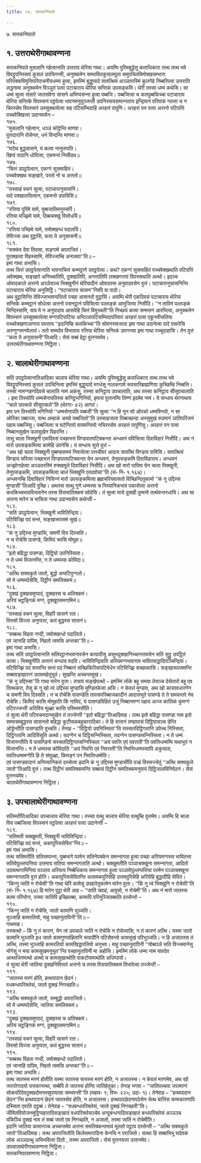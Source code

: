 ```yaml
---
title: ०७. सत्तकनिपातो

---
```

७. सत्तकनिपातो  


## १. उत्तराथेरीगाथावण्णना

सत्तकनिपाते मुसलानि गहेत्वानाति उत्तराय थेरिया गाथा। अयम्पि पुरिमबुद्धेसु कताधिकारा तत्थ तत्थ भवे विवट्टूपनिस्सयं कुसलं उपचिनन्ती, अनुक्‍कमेन सम्भावितकुसलमूला समुपचितविमोक्खसम्भारा परिपक्‍कविमुत्तिपरिपाचनीयधम्मा हुत्वा, इमस्मिं बुद्धुप्पादे सावत्थियं अञ्‍ञतरस्मिं कुलगेहे निब्बत्तित्वा उत्तराति लद्धनामा अनुक्‍कमेन विञ्‍ञुतं पत्वा पटाचाराय थेरिया सन्तिकं उपसङ्कमि। थेरी तस्सा धम्मं कथेसि। सा धम्मं सुत्वा संसारे जातसंवेगा सासने अभिप्पसन्‍ना हुत्वा पब्बजि। पब्बजित्वा च कतपुब्बकिच्‍चा पटाचाराय थेरिया सन्तिके विपस्सनं पट्ठपेत्वा भावनमनुयुञ्‍जन्ती उपनिस्सयसम्पन्‍नताय इन्द्रियानं परिपाकं गतत्ता च न चिरस्सेव विपस्सनं उस्सुक्‍कापेत्वा सह पटिसम्भिदाहि अरहत्तं पापुणि। अरहत्तं पन पत्वा अत्तनो पटिपत्तिं पच्‍चवेक्खित्वा उदानवसेन –  
१७५.  
‘‘मुसलानि गहेत्वान, धञ्‍ञं कोट्टेन्ति माणवा।  
पुत्तदारानि पोसेन्ता, धनं विन्दन्ति माणवा॥  
१७६.  
‘‘घटेथ बुद्धसासने, यं कत्वा नानुतप्पति।  
खिप्पं पादानि धोवित्वा, एकमन्तं निसीदथ॥  
१७७.  
‘‘चित्तं उपट्ठपेत्वान, एकग्गं सुसमाहितं।  
पच्‍चवेक्खथ सङ्खारे, परतो नो च अत्ततो॥  
१७८.  
‘‘तस्साहं वचनं सुत्वा, पटाचारानुसासनिं।  
पादे पक्खालयित्वान, एकमन्ते उपाविसिं॥  
१७९.  
‘‘रत्तिया पुरिमे यामे, पुब्बजातिमनुस्सरिं।  
रत्तिया मज्झिमे यामे, दिब्बचक्खुं विसोधयिं॥  
१८०.  
‘‘रत्तिया पच्छिमे यामे, तमोक्खन्धं पदालयिं।  
तेविज्‍जा अथ वुट्ठासिं, कता ते अनुसासनी॥  
१८१.  
‘‘सक्‍कंव देवा तिदसा, सङ्गामे अपराजितं।  
पुरक्खत्वा विहस्सामि, तेविज्‍जाम्हि अनासवा’’ति॥ –  
इमा गाथा अभासि।  
तत्थ चित्तं उपट्ठपेत्वानाति भावनाचित्तं कम्मट्ठाने उपट्ठपेत्वा। कथं? एकग्गं सुसमाहितं पच्‍चवेक्खथाति पटिपत्तिं अवेक्खथ, सङ्खारे अनिच्‍चातिपि, दुक्खातिपि, अनत्तातिपि लक्खणत्तयं विपस्सथाति अत्थो। इदञ्‍च ओवादकाले अत्तनो अञ्‍ञेसञ्‍च भिक्खुनीनं थेरियादीनं ओवादस्स अनुवादवसेन वुत्तं। पटाचारानुसासनिन्ति पटाचाराय थेरिया अनुसिट्ठिं। ‘‘पटाचाराय सासन’’न्तिपि वा पाठो।  
अथ वुट्ठासिन्ति तेविज्‍जाभावप्पत्तितो पच्छा आसनतो वुट्ठासिं। अयम्पि थेरी एकदिवसं पटाचाराय थेरिया सन्तिके कम्मट्ठानं सोधेत्वा अत्तनो वसनट्ठानं पविसित्वा पल्‍लङ्कं आभुजित्वा निसीदि। ‘‘न ताविमं पल्‍लङ्कं भिन्दिस्सामि, याव मे न अनुपादाय आसवेहि चित्तं विमुच्‍चती’’ति निच्छयं कत्वा सम्मसनं आरभित्वा, अनुक्‍कमेन विपस्सनं उस्सुक्‍कापेत्वा मग्गपटिपाटिया अभिञ्‍ञापटिसम्भिदापरिवारं अरहत्तं पत्वा एकूनवीसतिया पच्‍चवेक्खणाञाणाय पवत्ताय ‘‘इदानिम्हि कतकिच्‍चा’’ति सोमनस्सजाता इमा गाथा उदानेत्वा पादे पसारेसि अरुणुग्गमनवेलायं। ततो सम्मदेव विभाताय रत्तिया थेरिया सन्तिकं उपगन्त्वा इमा गाथा पच्‍चुदाहासि। तेन वुत्तं ‘‘कता ते अनुसासनी’’तिआदि। सेसं सब्बं हेट्ठा वुत्तनयमेव।  
उत्तराथेरीगाथावण्णना निट्ठिता।  


## २. चालाथेरीगाथावण्णना

सतिं उपट्ठपेत्वानातिआदिका चालाय थेरिया गाथा। अयम्पि पुरिमबुद्धेसु कताधिकारा तत्थ तत्थ भवे विवट्टूपनिस्सयं कुसलं उपचिनित्वा इमस्मिं बुद्धुप्पादे मगधेसु नालकगामे रूपसारिब्राह्मणिया कुच्छिम्हि निब्बत्ति। तस्सा नामग्गहणदिवसे चालाति नामं अकंसु, तस्सा कनिट्ठाय उपचालाति, अथ तस्सा कनिट्ठाय सीसूपचालाति । इमा तिस्सोपि धम्मसेनापतिस्स कनिट्ठभगिनियो, इमासं पुत्तानम्पि तिण्णं इदमेव नामं। ये सन्धाय थेरगाथाय ‘‘चाले उपचाले सीसूपचाले’’ति (थेरगा॰ ४२) आगतं।  
इमा पन तिस्सोपि भगिनियो ‘‘धम्मसेनापति पब्बजी’’ति सुत्वा ‘‘न हि नून सो ओरको धम्मविनयो, न सा ओरिका पब्बज्‍जा, यत्थ अम्हाकं अय्यो पब्बजितो’’ति उस्साहजाता तिब्बच्छन्दा अस्सुमुखं रुदमानं ञातिपरिजनं पहाय पब्बजिंसु। पब्बजित्वा च घटेन्तियो वायमन्तियो नचिरस्सेव अरहत्तं पापुणिंसु। अरहत्तं पन पत्वा निब्बानसुखेन फलसुखेन विहरन्ति।  
तासु चाला भिक्खुनी एकदिवसं पच्छाभत्तं पिण्डपातपटिक्‍कन्ता अन्धवनं पविसित्वा दिवाविहारं निसीदि। अथ नं मारो उपसङ्कमित्वा कामेहि उपनेसि। यं सन्धाय सुत्ते वुत्तं –  
‘‘अथ खो चाला भिक्खुनी पुब्बण्हसमयं निवासेत्वा पत्तचीवरं आदाय सावत्थिं पिण्डाय पाविसि। सावत्थियं पिण्डाय चरित्वा पच्छाभत्तं पिण्डपातपटिक्‍कन्ता येन अन्धवनं, तेनुपसङ्कमि दिवाविहाराय। अन्धवनं अज्झोगाहेत्वा अञ्‍ञतरस्मिं रुक्खमूले दिवाविहारं निसीदि। अथ खो मारो पापिमा येन चाला भिक्खुनी, तेनुपसङ्कमि, उपसङ्कमित्वा चालं भिक्खुनिं एतदवोचा’’ति (सं॰ नि॰ १.१६७)।  
अन्धवनम्हि दिवाविहारं निसिन्‍नं मारो उपसङ्कमित्वा ब्रह्मचरियवासतो विच्छिन्दितुकामो ‘‘कं नु उद्दिस्स मुण्डासी’’तिआदिं पुच्छि। अथस्स सत्थु गुणे धम्मस्स च निय्यानिकभावं पकासेत्वा अत्तनो कतकिच्‍चभावविभावनेन तस्स विसयातिक्‍कमं पवेदेसि। तं सुत्वा मारो दुक्खी दुम्मनो तत्थेवन्तरधायि। अथ सा अत्तना मारेन च भासिता गाथा उदानवसेन कथेन्ती –  
१८२.  
‘‘सतिं उपट्ठपेत्वान, भिक्खुनी भावितिन्द्रिया।  
पटिविज्झि पदं सन्तं, सङ्खारूपसमं सुखं॥  
१८३.  
‘‘कं नु उद्दिस्स मुण्डासि, समणी विय दिस्सति।  
न च रोचेसि पासण्डे, किमिदं चरसि मोमुहा॥  
१८४.  
‘‘इतो बहिद्धा पासण्डा, दिट्ठियो उपनिस्सिता।  
न ते धम्मं विजानन्ति, न ते धम्मस्स कोविदा॥  
१८५.  
‘‘अत्थि सक्यकुले जातो, बुद्धो अप्पटिपुग्गलो।  
सो मे धम्ममदेसेसि, दिट्ठीनं समतिक्‍कमं॥  
१८६.  
‘‘दुक्खं दुक्खसमुप्पादं, दुक्खस्स च अतिक्‍कमं।  
अरियं चट्ठङ्गिकं मग्गं, दुक्खूपसमगामिनं॥  
१८७.  
‘‘तस्साहं वचनं सुत्वा, विहरिं सासने रता।  
तिस्सो विज्‍जा अनुप्पत्ता, कतं बुद्धस्स सासनं॥  
१८८.  
‘‘सब्बत्थ विहता नन्दी, तमोक्खन्धो पदालितो।  
एवं जानाहि पापिम, निहतो त्वमसि अन्तका’’ति॥ –  
इमा गाथा अभासि।  
तत्थ सतिं उपट्ठपेत्वानाति सतिपट्ठानभावनावसेन कायादीसु असुभदुक्खानिच्‍चानत्तवसेन सतिं सुट्ठु उपट्ठितं कत्वा। भिक्खुनीति अत्तानं सन्धाय वदति। भावितिन्द्रियाति अरियमग्गभावनाय भावितसद्धादिपञ्‍चिन्द्रिया। पटिविज्झि पदं सन्तन्ति सन्तं पदं निब्बानं सच्छिकिरियापटिवेधेन पटिविज्झि सच्छाकासि। सङ्खारूपसमन्ति सब्बसङ्खारानं उपसमहेतुभूतं। सुखन्ति अच्‍चन्तसुखं।  
‘‘कं नु उद्दिस्सा’’ति गाथा मारेन वुत्ता। तत्रायं सङ्खेपत्थो – इमस्मिं लोके बहू समया तेसञ्‍च देसेतारो बहू एव तित्थकरा, तेसु कं नु खो त्वं उद्दिस्स मुण्डासि मुण्डितकेसा असि। न केवलं मुण्डाव, अथ खो कासावधारणेन च समणी विय दिस्सति। न च रोचेसि पासण्डेति तापसपरिब्बाजकादीनं आदासभूते पासण्डे ते ते समयन्तरे नेव रोचेसि। किमिदं चरसि मोमुहाति किं नामिदं, यं पासण्डविहितं उजुं निब्बानमग्गं पहाय अज्‍ज कालिकं कुमग्गं पटिपज्‍जन्ती अतिविय मूळ्हा चरसि परिब्भमसीति।  
तं सुत्वा थेरी पटिवचनदानमुखेन तं तज्‍जेन्ती ‘‘इतो बहिद्धा’’तिआदिमाह। तत्थ इतो बहिद्धा पासण्डा नाम इतो सम्मासम्बुद्धस्स सासनतो बहिद्धा कुटीसकबहुकारादिका। ते हि सत्तानं तण्हापासं दिट्ठिपासञ्‍च डेन्ति ओड्डेन्तीति पासण्डाति वुच्‍चति। तेनाह – ‘‘दिट्ठियो उपनिस्सिता’’ति सस्सतदिट्ठिगतानि उपेच्‍च निस्सिता, दिट्ठिगतानि आदियिंसूति अत्थो। यदग्गेन च दिट्ठिसन्‍निस्सिता, तदग्गेन पासण्डसन्‍निस्सिता। न ते धम्मं विजानन्तीति ये पासण्डिनो सस्सतदिट्ठिगतसन्‍निस्सिता ‘‘अयं पवत्ति एवं पवत्तती’’ति पवत्तिधम्मम्पि यथाभूतं न विजानन्ति। न ते धम्मस्स कोविदाति ‘‘अयं निवत्ति एवं निवत्तती’’ति निवत्तिधम्मस्सापि अकुसला, पवत्तिधम्ममग्गेपि हि ते संमूळ्हा, किमङ्गं पन निवत्तिधम्मेति।  
एवं पासण्डवादानं अनिय्यानिकतं दस्सेत्वा इदानि कं नु उद्दिस्स मुण्डासीति पञ्हं विस्सज्‍जेतुं ‘‘अत्थि सक्यकुले जातो’’तिआदि वुत्तं। तत्थ दिट्ठीनं समतिक्‍कमन्ति सब्बासं दिट्ठीनं समतिक्‍कमनुपायं दिट्ठिजालविनिवेठनं। सेसं वुत्तनयमेव।  
चालाथेरीगाथावण्णना निट्ठिता।  


## ३. उपचालाथेरीगाथावण्णना

सतिमतीतिआदिका उपचालाय थेरिया गाथा। तस्सा वत्थु चालाय थेरिया वत्थुम्हि वुत्तमेव। अयम्पि हि चाला विय पब्बजित्वा विपस्सनं पट्ठपेत्वा अरहत्तं पत्वा उदानेन्ती –  
१८९.  
‘‘सतिमती चक्खुमती, भिक्खुनी भावितिन्द्रिया।  
पटिविज्झि पदं सन्तं, अकापुरिससेवित’’न्ति॥ –  
इमं गाथं अभासि।  
तत्थ सतिमतीति सतिसम्पन्‍ना, पुब्बभागे परमेन सतिनेपक्‍केन समन्‍नागता हुत्वा पच्छा अरियमग्गस्स भावितत्ता सतिवेपुल्‍लप्पत्तिया उत्तमाय सतिया समन्‍नागताति अत्थो। चक्खुमतीति पञ्‍ञाचक्खुना समन्‍नागता, आदितो उदयत्थगामिनिया पञ्‍ञाय अरियाय निब्बेधिकाय समन्‍नागता हुत्वा पञ्‍ञावेपुल्‍लप्पत्तिया परमेन पञ्‍ञाचक्खुना समन्‍नागताति वुत्तं होति। अकापुरिससेवितन्ति अलामकपुरिसेहि उत्तमपुरिसेहि अरियेहि बुद्धादीहि सेवितं।  
‘‘किन्‍नु जातिं न रोचेसी’’ति गाथा थेरिं कामेसु उपहारेतुकामेन मारेन वुत्ता। ‘‘किं नु त्वं भिक्खुनि न रोचेसी’’ति (सं॰ नि॰ १.१६७) हि मारेन पुट्ठा थेरी आह – ‘‘जातिं ख्वाहं, आवुसो, न रोचेमी’’ति। अथ नं मारो जातस्स कामा परिभोगा, तस्मा जातिपि इच्छितब्बा, कामापि परिभुञ्‍जितब्बाति दस्सेन्तो –  
१९०.  
‘‘किन्‍नु जातिं न रोचेसि, जातो कामानि भुञ्‍जति।  
भुञ्‍जाहि कामरतियो, माहु पच्छानुतापिनी’’ति॥ –  
गाथमाह।  
तस्सत्थो – किं नु तं कारणं, येन त्वं उपचाले जातिं न रोचेसि न रोचेय्यासि, न तं कारणं अत्थि। यस्मा जातो कामानि भुञ्‍जति इध जातो कामगुणसंहितानि रूपादीनि पटिसेवन्तो कामसुखं परिभुञ्‍जति। न हि अजातस्स तं अत्थि, तस्मा भुञ्‍जाहि कामरतियो कामखिड्डारतियो अनुभव। माहु पच्छानुतापिनी ‘‘योब्बञ्‍ञे सति विज्‍जमानेसु भोगेसु न मया कामसुखमनुभूत’’न्ति पच्छानुतापिनी मा अहोसि। इमस्मिं लोके धम्मा नाम यावदेव अत्थाधिगमत्थो अत्थो च कामसुखत्थोति पाकटोयमत्थोति अधिप्पायो।  
तं सुत्वा थेरी जातिया दुक्खनिमित्ततं अत्तनो च तस्स विसयातिक्‍कमं विभावेत्वा तज्‍जेन्ती –  
१९१.  
‘‘जातस्स मरणं होति, हत्थपादान छेदनं।  
वधबन्धपरिक्‍लेसं, जातो दुक्खं निगच्छति॥  
१९२.  
‘‘अत्थि सक्यकुले जातो, सम्बुद्धो अपराजितो।  
सो मे धम्ममदेसेसि, जातिया समतिक्‍कमं॥  
१९३.  
‘‘दुक्खं दुक्खसमुप्पादं, दुक्खस्स च अतिक्‍कमं।  
अरियं चट्ठङ्गिकं मग्गं, दुक्खूपसमगामिनं॥  
१९४.  
‘‘तस्साहं वचनं सुत्वा, विहरिं सासने रता।  
तिस्सो विज्‍जा अनुप्पत्ता, कतं बुद्धस्स सासनं॥  
१९५.  
‘‘सब्बत्थ विहता नन्दी, तमोक्खन्धो पदालितो।  
एवं जानाहि पापिम, निहतो त्वमसि अन्तका’’ति॥ –  
इमा गाथा अभासि।  
तत्थ जातस्स मरणं होतीति यस्मा जातस्स सत्तस्स मरणं होति, न अजातस्स। न केवलं मरणमेव, अथ खो जरारोगादयो यत्तकानत्था, सब्बेपि ते जातस्स होन्ति जातिहेतुका। तेनाह भगवा – ‘‘जातिपच्‍चया जरामरणं सोकपरिदेवदुक्खदोमनस्सुपायासा सम्भवन्ती’’ति (महाव॰ १; विभ॰ २२५; उदा॰ १)। तेनेवाह – ‘‘हत्थपादान छेदन’’न्ति हत्थपादानं छेदनं जातस्सेव होति, न अजातस्स। हत्थपादछेदनापदेसेन चेत्थ बात्तिंस कम्मकारणापि दस्सिता एवाति दट्ठब्बं। तेनेवाह – ‘‘वधबन्धपरिक्‍लेसं, जातो दुक्खं निगच्छती’’ति। जीवितवियोजनमुट्ठिप्पहारादिसङ्खातं वधपरिक्‍लेसञ्‍चेव अन्दुबन्धनादिसङ्खातं बन्धपरिक्‍लेसं अञ्‍ञञ्‍च यंकिञ्‍चि दुक्खं नाम तं सब्बं जातो एव निगच्छति, न अजातो, तस्मा जातिं न रोचेमीति।  
इदानि जातिया कामानञ्‍च अच्‍चन्तमेव अत्तना समतिक्‍कन्तभावं मूलतो पट्ठाय दस्सेन्ती – ‘‘अत्थि सक्यकुले जातो’’तिआदिमाह। तत्थ अपराजितोति किलेसमारादिना केनचि न पराजितो। सत्था हि सब्बाभिभू सदेवकं लोकं अञ्‍ञदत्थु अभिभवित्वा ठितो , तस्मा अपराजितो। सेसं वुत्तनयत्ता उत्तानमेव।  
उपचालाथेरीगाथावण्णना निट्ठिता।  
सत्तकनिपातवण्णना निट्ठिता।  